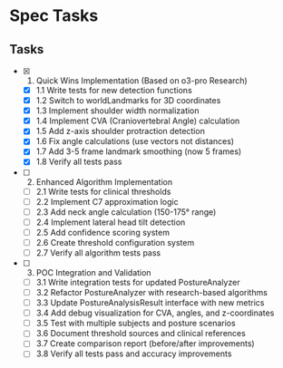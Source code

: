 # Spec Tasks

## Tasks

- [x] 1. Quick Wins Implementation (Based on o3-pro Research)
  - [x] 1.1 Write tests for new detection functions
  - [x] 1.2 Switch to worldLandmarks for 3D coordinates
  - [x] 1.3 Implement shoulder width normalization
  - [x] 1.4 Implement CVA (Craniovertebral Angle) calculation
  - [x] 1.5 Add z-axis shoulder protraction detection
  - [x] 1.6 Fix angle calculations (use vectors not distances)
  - [x] 1.7 Add 3-5 frame landmark smoothing (now 5 frames)
  - [x] 1.8 Verify all tests pass

- [ ] 2. Enhanced Algorithm Implementation
  - [ ] 2.1 Write tests for clinical thresholds
  - [ ] 2.2 Implement C7 approximation logic
  - [ ] 2.3 Add neck angle calculation (150-175° range)
  - [ ] 2.4 Implement lateral head tilt detection
  - [ ] 2.5 Add confidence scoring system
  - [ ] 2.6 Create threshold configuration system
  - [ ] 2.7 Verify all algorithm tests pass

- [ ] 3. POC Integration and Validation
  - [ ] 3.1 Write integration tests for updated PostureAnalyzer
  - [ ] 3.2 Refactor PostureAnalyzer with research-based algorithms
  - [ ] 3.3 Update PostureAnalysisResult interface with new metrics
  - [ ] 3.4 Add debug visualization for CVA, angles, and z-coordinates
  - [ ] 3.5 Test with multiple subjects and posture scenarios
  - [ ] 3.6 Document threshold sources and clinical references
  - [ ] 3.7 Create comparison report (before/after improvements)
  - [ ] 3.8 Verify all tests pass and accuracy improvements